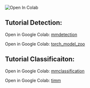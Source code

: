 ![Open In Colab](https://colab.research.google.com/assets/colab-badge.svg)

## Tutorial Detection:

Open in Google Colab: [mmdetection](https://colab.research.google.com/github/cqels/vision/blob/main/tutorials/tutorials_detection_mmdetection.ipynb)

Open in Google Colab: [torch_model_zoo](https://colab.research.google.com/github/cqels/vision/blob/main/tutorials/tutorials_detection_pytorch_build_in_models_.ipynb)

## Tutorial Classificaiton:

Open in Google Colab: [mmclassification](https://colab.research.google.com/github/cqels/vision/blob/main/tutorials/tutorials_classification_mmclassification.ipynb)

Open in Google Colab: [timm](https://colab.research.google.com/github/cqels/vision/blob/main/tutorials/tutorials_classification_timm.ipynb)
